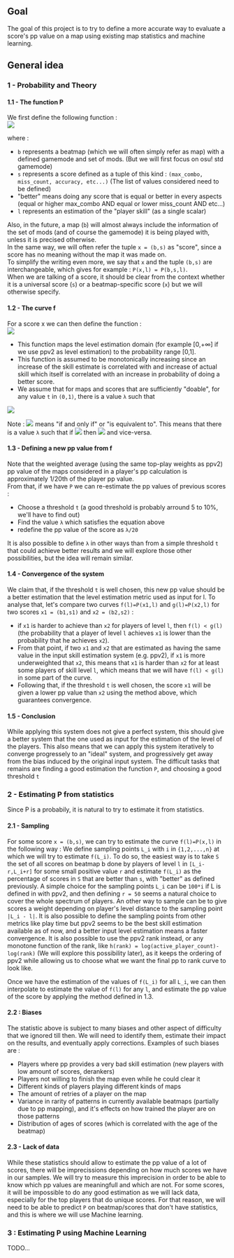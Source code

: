 ## Goal
The goal of this project is to try to define a more accurate way to evaluate a score's pp value on a map using existing map statistics and machine learning.

## General idea
### 1 - Probability and Theory
#### 1.1 - The function P
We first define the following function :  
<img src="https://render.githubusercontent.com/render/math?math=P(b,s,l) =\text{Probability that a random player of skill level l can do better that a score s on beatmap b}">

where :
- `b` represents a beatmap (which we will often simply refer as map) with a defined gamemode and set of mods. (But we will first focus on osu! std gamemode)
- `s` represents a score defined as a tuple of this kind : `(max_combo, miss_count, accuracy, etc...)` (The list of values considered need to be defined)
- "better" means doing any score that is equal or better in every aspects (equal or higher max_combo AND equal or lower miss_count AND etc...)
- `l` represents an estimation of the "player skill" (as a single scalar)

Also, in the future, a map (`b`) will almost always include the information of the set of mods (and of course the gamemode) it is being played with, unless it is precised otherwise.  
In the same way, we will often refer the tuple `x = (b,s)` as "score", since a score has no meaning without the map it was made on.  
To simplify the writing even more, we say that `x` and the tuple `(b,s)` are interchangeable, which gives for example : `P(x,l) = P(b,s,l)`.  
When we are talking of a score, it should be clear from the context whether it is a universal score (`s`) or a beatmap-specific score (`x`) but we will otherwise specify.

#### 1.2 - The curve f
For a score x we can then define the function :  
<img src="https://render.githubusercontent.com/render/math?math=f_{(b,s)}(l) = f_x(l) = P(x,l)">

- This function maps the level estimation domain (for example [0,+∞] if we use ppv2 as level estimation) to the probability range [0,1].
- This function is assumed to be monotonically increasing since an increase of the skill estimate is correlated with and increase of actual skill which itself is correlated with an increase in probability of doing a better score.
- We assume that for maps and scores that are sufficiently "doable", for any value `t` in `(0,1)`, there is a value `λ` such that  
<img src="https://render.githubusercontent.com/render/math?math=\forall l, l \gt \lambda \iff f_x(l) = P(x,l) \gt t">

Note : <img src="https://render.githubusercontent.com/render/math?math=\iff"> means "if and only if" or "is equivalent to". This means that there is a value `λ` such that if <img src="https://render.githubusercontent.com/render/math?math=l \gt \lambda"> then <img src="https://render.githubusercontent.com/render/math?math=P(x,l) \gt t"> and vice-versa.

#### 1.3 - Defining a new pp value from f
Note that the weighted average (using the same top-play weights as ppv2) pp value of the maps considered in a player's pp calculation is approximately 1/20th of the player pp value.  
From that, if we have `P` we can re-estimate the pp values of previous scores :
- Choose a threshold `t` (a good threshold is probably arround 5 to 10%, we'll have to find out)
- Find the value `λ` which satisfies the equation above
- redefine the pp value of the score as `λ/20`

It is also possible to define `λ` in other ways than from a simple threshold `t` that could achieve better results and we will explore those other possibilities, but the idea will remain similar.

#### 1.4 - Convergence of the system
We claim that, if the threshold `t` is well chosen, this new pp value should be a better estimation that the level estimation metric used as input for l.
To analyse that, let's compare two curves `f(l)=P(x1,l)` and `g(l)=P(x2,l)` for two scores `x1 = (b1,s1)` and `x2 = (b2,s2)` :
- if `x1` is harder to achieve than `x2` for players of level `l`, then `f(l) < g(l)` (the probability that a player of level `l` achieves `x1` is lower than the probability that he achieves `x2`).
- From that point, if two `x1` and `x2` that are estimated as having the same value in the input skill estimation system (e.g. ppv2), if `x1` is more underweighted that `x2`, this means that `x1` is harder than `x2` for at least some players of skill level `l`, which means that we will have `f(l) < g(l)` in some part of the curve.
- Following that, if the threshold `t` is well chosen, the score `x1` will be given a lower pp value than `x2` using the method above, which guarantees convergence.

#### 1.5 - Conclusion
While applying this system does not give a perfect system, this should give a better system that the one used as input for the estimation of the level of the players.
This also means that we can apply this system iteratively to converge progressely to an "ideal" system, and progressively get away from the bias induced by the original input system.
The difficult tasks that remains are finding a good estimation the function `P`, and choosing a good threshold `t`

### 2 - Estimating P from statistics
Since P is a probabily, it is natural to try to estimate it from statistics.

#### 2.1 - Sampling
For some score `x = (b,s)`, we can try to estimate the curve `f(l)=P(x,l)` in the following way :
We define sampling points `L_i` with `i` in `{1,2,...,n}` at which we will try to estimate `f(L_i)`.
To do so, the easiest way is to take `S` the set of all scores on beatmap b done by players of level `l` in `[L_i-r,L_i+r]` for some small positive value `r` and estimate `f(L_i)` as the percentage of scores in `S` that are better than `s`, with "better" as defined previously.
A simple choice for the sampling points `L_i` can be `100*i` if L is defined in with ppv2, and then defining `r = 50` seems a natural choice to cover the whole spectrum of players.
An other way to sample can be to give scores a weight depending on player's level distance to the sampling point `|L_i - l|`.
It is also possible to define the sampling points from other metrics like play time but ppv2 seems to be the best skill estimation available as of now, and a better input level estimation means a faster convergence.
It is also possible to use the ppv2 rank instead, or any monotone function of the rank, like `h(rank) = log(active_player_count)-log(rank)` (We will explore this possibility later), as it keeps the ordering of ppv2 while allowing us to choose what we want the final pp to rank curve to look like.

Once we have the estimation of the values of `f(L_i)` for all `L_i`, we can then interpolate to estimate the value of `f(l)` for any `l`, and estimate the pp value of the score by applying the method defined in 1.3.

#### 2.2 : Biases
The statistic above is subject to many biases and other aspect of difficulty that we ignored till then. We will need to identify them, estimate their impact on the results, and eventually apply corrections.
Examples of such biases are :
- Players where pp provides a very bad skill estimation (new players with low amount of scores, derankers)
- Players not willing to finish the map even while he could clear it
- Different kinds of players playing different kinds of maps
- The amount of retries of a player on the map
- Variance in rarity of patterns in currently available beatmaps (partially due to pp mapping), and it's effects on how trained the player are on those patterns
- Distribution of ages of scores (which is correlated with the age of the beatmap)

#### 2.3 - Lack of data
While these statistics should allow to estimate the pp value of a lot of scores, there will be imprecissions depending on how much scores we have in our samples.
We will try to measure this imprecision in order to be able to know which pp values are meaningfull and which are not.
For some scores, it will be impossible to do any good estimation as we will lack data, especially for the top players that do unique scores.
For that reason, we will need to be able to predict `P` on beatmap/scores that don't have statistics, and this is where we will use Machine learning.

### 3 : Estimating P using Machine Learning

TODO...
